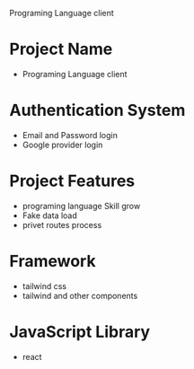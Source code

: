 Programing Language client

# Project Name
* Programing Language client

# Authentication System 
* Email and Password login
* Google provider login

# Project Features
* programing language Skill grow
* Fake data load 
* privet routes process

# Framework
* tailwind css
* tailwind and other components

# JavaScript Library 
* react
